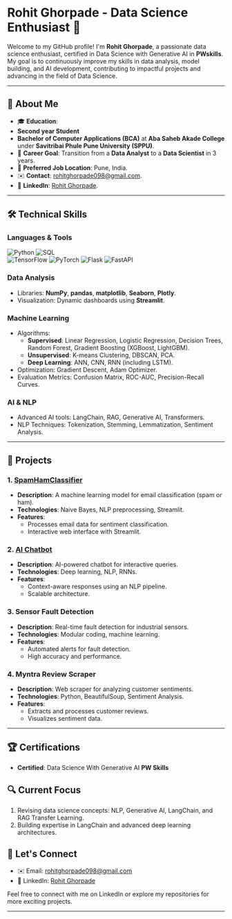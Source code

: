 # Rohit Ghorpade - Data Science Enthusiast 🚀  

Welcome to my GitHub profile! I'm **Rohit Ghorpade**, a passionate data science enthusiast, certified in Data Science with Generative AI in **PWskills**. My goal is to continuously improve my skills in data analysis, model building, and AI development, contributing to impactful projects and advancing in the field of Data Science.

---

## 📖 About Me  

- 🎓 **Education**:
- **Second year Student**
- **Bachelor of Computer Applications (BCA)** at **Aba Saheb Akade College** under **Savitribai Phule Pune University (SPPU)**.  
- 💼 **Career Goal**: Transition from a **Data Analyst** to a **Data Scientist** in 3 years.  
- 📍 **Preferred Job Location**: Pune, India.  
- ✉️ **Contact**: [rohitghorpade098@gmail.com](mailto:rohitghorpade098@gmail.com).  
- 🤝 **LinkedIn**: [Rohit Ghorpade](https://www.linkedin.com/in/rohit-ghorpade-32a139306/).  

---

## 🛠️ Technical Skills  

### Languages & Tools  
![Python](https://img.shields.io/badge/Python-3776AB?style=for-the-badge&logo=python&logoColor=white)
![SQL](https://img.shields.io/badge/SQL-4479A1?style=for-the-badge&logo=sql&logoColor=white)  
![TensorFlow](https://img.shields.io/badge/TensorFlow-FF6F00?style=for-the-badge&logo=tensorflow&logoColor=white)
![PyTorch](https://img.shields.io/badge/PyTorch-EE4C2C?style=for-the-badge&logo=pytorch&logoColor=white)
![Flask](https://img.shields.io/badge/Flask-000000?style=for-the-badge&logo=flask&logoColor=white)
![FastAPI](https://img.shields.io/badge/FastAPI-009688?style=for-the-badge&logo=fastapi&logoColor=white)

### Data Analysis  
- Libraries: **NumPy**, **pandas**, **matplotlib**, **Seaborn**, **Plotly**.  
- Visualization: Dynamic dashboards using **Streamlit**.  

### Machine Learning  
- Algorithms:  
  - **Supervised**: Linear Regression, Logistic Regression, Decision Trees, Random Forest, Gradient Boosting (XGBoost, LightGBM).  
  - **Unsupervised**: K-means Clustering, DBSCAN, PCA.  
  - **Deep Learning**: ANN, CNN, RNN (including LSTM).  
- Optimization: Gradient Descent, Adam Optimizer.  
- Evaluation Metrics: Confusion Matrix, ROC-AUC, Precision-Recall Curves.

### AI & NLP  
- Advanced AI tools: LangChain, RAG, Generative AI, Transformers.  
- NLP Techniques: Tokenization, Stemming, Lemmatization, Sentiment Analysis.  

---

## 📂 Projects  

### 1. [SpamHamClassifier](https://github.com/Rohit-ghorpade/SpamHamClassifier)  
- **Description**: A machine learning model for email classification (spam or ham).  
- **Technologies**: Naive Bayes, NLP preprocessing, Streamlit.  
- **Features**:  
  - Processes email data for sentiment classification.  
  - Interactive web interface with Streamlit.  

### 2. [AI Chatbot](https://github.com/Rohit-ghorpade/AI_chatbot)  
- **Description**: AI-powered chatbot for interactive queries.  
- **Technologies**: Deep learning, NLP, RNNs.  
- **Features**:  
  - Context-aware responses using an NLP pipeline.  
  - Scalable architecture.  

### 3. Sensor Fault Detection  
- **Description**: Real-time fault detection for industrial sensors.  
- **Technologies**: Modular coding, machine learning.  
- **Features**:  
  - Automated alerts for fault detection.  
  - High accuracy and performance.

### 4. Myntra Review Scraper  
- **Description**: Web scraper for analyzing customer sentiments.  
- **Technologies**: Python, BeautifulSoup, Sentiment Analysis.  
- **Features**:  
  - Extracts and processes customer reviews.  
  - Visualizes sentiment data.  

---

## 🏆 Certifications  

- **Certified**: Data Science With Generative AI **PW Skills**  


## 🔍 Current Focus  

1. Revising data science concepts: NLP, Generative AI, LangChain, and RAG Transfer Learning.
2. Building expertise in LangChain and advanced deep learning architectures.  

## 📧 Let's Connect  

- ✉️ Email: [rohitghorpade098@gmail.com](mailto:rohitghorpade098@gmail.com)  
- 🔗 LinkedIn: [Rohit Ghorpade](https://www.linkedin.com/in/rohit-ghorpade-32a139306/)  

Feel free to connect with me on LinkedIn or explore my repositories for more exciting projects.



---
